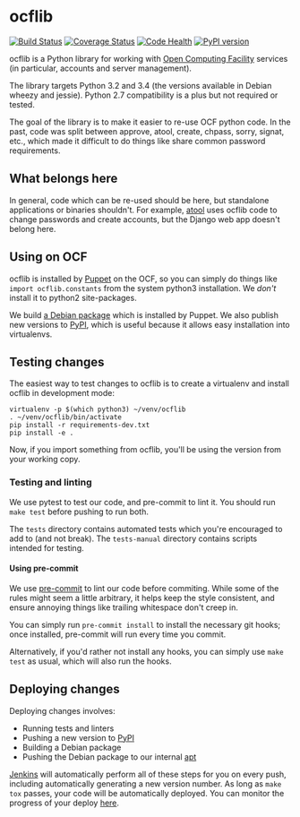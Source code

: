 ocflib
======
[![Build Status](https://jenkins.ocf.berkeley.edu/buildStatus/icon?job=ocflib-test)](https://jenkins.ocf.berkeley.edu/view/ocflib-deploy/)
[![Coverage Status](https://coveralls.io/repos/ocf/ocflib/badge.svg?branch=HEAD&service=github)](https://coveralls.io/github/ocf/ocflib?branch=HEAD)
[![Code Health](https://landscape.io/github/ocf/ocflib/master/landscape.svg?style=flat)](https://landscape.io/github/ocf/ocflib/master)
[![PyPI version](https://badge.fury.io/py/ocflib.svg)](https://pypi.python.org/pypi/ocflib)

ocflib is a Python library for working with [Open Computing Facility][ocf]
services (in particular, accounts and server management).

The library targets Python 3.2 and 3.4 (the versions available in Debian wheezy
and jessie). Python 2.7 compatibility is a plus but not required or tested.

The goal of the library is to make it easier to re-use OCF python code. In the
past, code was split between approve, atool, create, chpass, sorry, signat,
etc., which made it difficult to do things like share common password
requirements.


## What belongs here

In general, code which can be re-used should be here, but standalone
applications or binaries shouldn't. For example, [atool][atool] uses ocflib
code to change passwords and create accounts, but the Django web app doesn't
belong here.


## Using on OCF

ocflib is installed by [Puppet][puppet] on the OCF, so you can simply do things
like `import ocflib.constants` from the system python3 installation. We *don't*
install it to python2 site-packages.

We build [a Debian package][debian-pkg] which is installed by Puppet. We also
publish new versions to [PyPI][pypi], which is useful because it allows easy
installation into virtualenvs.


## Testing changes

The easiest way to test changes to ocflib is to create a virtualenv and install
ocflib in development mode:

    virtualenv -p $(which python3) ~/venv/ocflib
    . ~/venv/ocflib/bin/activate
    pip install -r requirements-dev.txt
    pip install -e .

Now, if you import something from ocflib, you'll be using the version from your
working copy.


### Testing and linting

We use pytest to test our code, and pre-commit to lint it. You should run `make
test` before pushing to run both.

The `tests` directory contains automated tests which you're encouraged to add
to (and not break). The `tests-manual` directory contains scripts intended for
testing.


#### Using pre-commit

We use [pre-commit][pre-commit] to lint our code before commiting. While some
of the rules might seem a little arbitrary, it helps keep the style consistent,
and ensure annoying things like trailing whitespace don't creep in.

You can simply run `pre-commit install` to install the necessary git hooks;
once installed, pre-commit will run every time you commit.

Alternatively, if you'd rather not install any hooks, you can simply use `make
test` as usual, which will also run the hooks.


## Deploying changes

Deploying changes involves:

* Running tests and linters
* Pushing a new version to [PyPI][pypi]
* Building a Debian package
* Pushing the Debian package to our internal [apt][apt]

[Jenkins][jenkins] will automatically perform all of these steps for you on
every push, including automatically generating a new version number. As long as
`make tox` passes, your code will be automatically deployed. You can
monitor the progress of your deploy [here][jenkins].

[ocf]: https://www.ocf.berkeley.edu/
[atool]: https://github.com/ocf/atool/
[puppet]: https://github.com/ocf/puppet/
[pypi]: https://pypi.python.org/pypi/ocflib
[apt]: http://apt.ocf.berkeley.edu/
[jenkins]: https://jenkins.ocf.berkeley.edu/view/ocflib-deploy/
[debian-pkg]: http://apt.ocf.berkeley.edu/pool/main/o/ocflib/
[pre-commit]: http://pre-commit.com/
